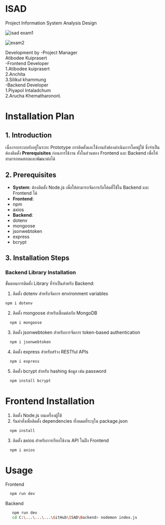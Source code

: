 # ISAD
Project Information System Analysis Design

![isad exam1](https://github.com/user-attachments/assets/3c9a25fc-55f5-47a1-a20c-0335cc3b4b4a)

![exam2](https://github.com/user-attachments/assets/4c97c94f-7ad6-4ea8-93f4-ae1d2f0a83b2)

Development by
-Project Manager\
Atibodee Kuiprasert\
-Frontend Developer\
1.Atibodee kuiprasert\
2.Anchita\
3.Silikul khammung\
-Backend Developer\
1.Piyapol Intaladchum\
2.Arucha Khematharonon\

# Installation Plan

## 1. Introduction
เนื่องจากระบบยังอยู่ในระยะ Prototype การติดตั้งและใช้งานยังต้องดำเนินการโดยผู้ใช้ ซึ่งจำเป็นต้องติดตั้ง **Prerequisites** ก่อนการใช้งาน ทั้งในส่วนของ Frontend และ Backend เพื่อให้สามารถทดสอบและพัฒนาต่อได้

## 2. Prerequisites
- **System**: ต้องติดตั้ง Node.js เพื่อให้สามารถจัดการกับโค้ดที่ใช้ใน Backend และ Frontend ได้
- **Frontend**: 
- npm
- axios
- **Backend**:  
- dotenv
- mongoose
- jsonwebtoken
- express
- bcrypt

## 3. Installation Steps
### Backend Library Installation  
ขั้นตอนการติดตั้ง Library ที่จำเป็นสำหรับ Backend:

1. ติดตั้ง dotenv สำหรับจัดการ environment variables  
```bash
npm i dotenv
```
2. ติดตั้ง mongoose สำหรับเชื่อมต่อกับ MongoDB
```bash
  npm i mongoose
  ```
3. ติดตั้ง jsonwebtoken สำหรับการจัดการ token-based authentication
```bash
  npm i jsonwebtoken
  ```
4. ติดตั้ง express สำหรับสร้าง RESTful APIs
```bash
  npm i express
  ```
5. ติดตั้ง bcrypt สำหรับ hashing ข้อมูล เช่น password
```bash
  npm install bcrypt
  ```
# Frontend Installation
1. ติดตั้ง Node.js บนเครื่องผู้ใช้
2. รันคำสั่งเพื่อติดตั้ง dependencies ทั้งหมดที่ระบุใน package.json
```bash
  npm install
  ```
3. ติดตั้ง axios สำหรับการเรียกใช้งาน API ในฝั่ง Frontend
```bash
  npm i axios
  ```
# Usage
Frontend
```bash
  npm run dev
  ```
Backend
```bash
   npm run dev
   cd C:\...\...\...\GitHub\ISAD\Backend> nodemon index.js
  ```

